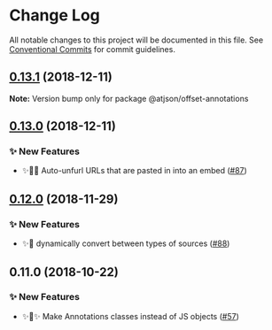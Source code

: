 # Change Log

All notable changes to this project will be documented in this file.
See [Conventional Commits](https://conventionalcommits.org) for commit guidelines.

## [0.13.1](https://github.com/CondeNast-Copilot/atjson/compare/@atjson/offset-annotations@0.13.0...@atjson/offset-annotations@0.13.1) (2018-12-11)

**Note:** Version bump only for package @atjson/offset-annotations





## [0.13.0](https://github.com/CondeNast-Copilot/atjson/compare/@atjson/offset-annotations@0.12.0...@atjson/offset-annotations@0.13.0) (2018-12-11)


### ✨ New Features

* ✨👩‍💻 Auto-unfurl URLs that are pasted in into an embed ([#87](https://github.com/CondeNast-Copilot/atjson/issues/87))



## [0.12.0](https://github.com/CondeNast-Copilot/atjson/compare/@atjson/offset-annotations@0.11.0...@atjson/offset-annotations@0.12.0) (2018-11-29)


### ✨ New Features

* ✨📡 dynamically convert between types of sources ([#88](https://github.com/CondeNast-Copilot/atjson/issues/88))



## 0.11.0 (2018-10-22)


### ✨ New Features

* ✨👑✨ Make Annotations classes instead of JS objects ([#57](https://github.com/CondeNast-Copilot/atjson/issues/57))
